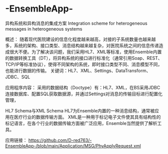 # -EnsembleApp-

异构系统和异构消息的集成方案
Integration scheme for heterogeneous messages in heterogeneous systems

概述：
随着现代医院建设的信息化程度越来越高，对接的子系统数量也越来越多，系统的架构、接口类型、消息结构越来越复杂，对医院系统之间的信息传递造成很大不便。为了解决该问题，我们采用HL7、XML等标准，使用Ensemble内置的数据转换工具（DT），将异构系统的接口进行标准化（通常引用Soap、REST、TCP/IP等标准协议），使得不同架构的系统，即时接口类型不同、消息模型不同，也能进行数据的传输。
关键词：HL7、XML、Settings、DataTransform、JDBC、SQL

应用程序内容：
采用的数据结构（Doctype）有：HL7、XML，在BS采用JDBC连接数据库、配置SQL获取数据源，并通过Settings对消息的传输目标进行配置化管理，

HL7 Schema与XML Schema
HL7为Ensemble内置的一种消息结构，通常被应用在医疗行业的数据传输方面。
XML是一种用于标记电子文件使其具有结构性的标记语言，在各个行业的数据传输方面被广泛应用，Ensemble当然提供了解析工具。

应用链接：
https://github.com/D-red763/-EnsembleApp-/blob/main/Application/MSG/PhyApplyRequest.xml


